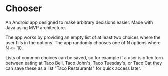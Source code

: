 # Chooser
An Android app designed to make arbitrary decisions easier. Made with Java using MVP architecture.

The app works by providing an empty list of at least two choices where the user fills in the options. The app randomly chooses one of N options where N <= 10. 

Lists of common choices can be saved, so for example if a user is often torn between eating at Taco Bell, Taco John's, Taco Tuesday's, or Taco Cat they can save these as a list "Taco Restaurants" for quick access later. 
